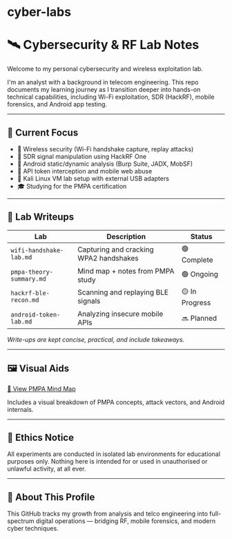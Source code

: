 # cyber-labs

# 🛰️ Cybersecurity & RF Lab Notes

Welcome to my personal cybersecurity and wireless exploitation lab.

I'm an analyst with a background in telecom engineering. 
This repo documents my learning journey as I transition deeper into hands-on technical capabilities, including Wi-Fi exploitation, SDR (HackRF), mobile forensics, and Android app testing.

---

## 🎯 Current Focus

- 🔐 Wireless security (Wi-Fi handshake capture, replay attacks)
- 📡 SDR signal manipulation using HackRF One
- 📲 Android static/dynamic analysis (Burp Suite, JADX, MobSF)
- 🧪 API token interception and mobile web abuse
- 💾 Kali Linux VM lab setup with external USB adapters
- 🎓 Studying for the PMPA certification

---

## 🧠 Lab Writeups

| Lab | Description | Status |
|-----|-------------|--------|
| `wifi-handshake-lab.md` | Capturing and cracking WPA2 handshakes | 🟢 Complete |
| `pmpa-theory-summary.md` | Mind map + notes from PMPA study | 🟢 Ongoing |
| `hackrf-ble-recon.md` | Scanning and replaying BLE signals | 🟡 In Progress |
| `android-token-lab.md` | Analyzing insecure mobile APIs | 🔜 Planned |

*Write-ups are kept concise, practical, and include takeaways.*

---

## 🖼️ Visual Aids

[🧠 View PMPA Mind Map](https://raw.githubusercontent.com/busydadsec/cyber-labs/main/PMPA_mindmap.png)


Includes a visual breakdown of PMPA concepts, attack vectors, and Android internals.

---

## 🚨 Ethics Notice

All experiments are conducted in isolated lab environments for educational purposes only. Nothing here is intended for or used in unauthorised or unlawful activity, at all ever. 

---

## 👋 About This Profile

This GitHub tracks my growth from analysis and telco engineering into full-spectrum digital operations — bridging RF, mobile forensics, and modern cyber techniques. 

